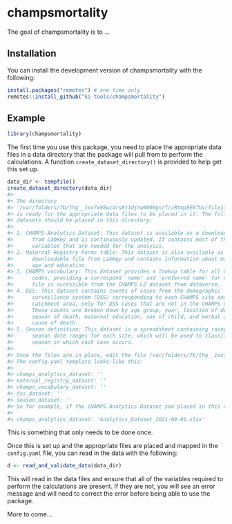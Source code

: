 
<!-- README.md is generated from README.Rmd. Please edit that file -->
<!-- devtools::build_readme() -->

# champsmortality

<!-- badges: start -->
<!-- badges: end -->

The goal of champsmortality is to …

## Installation

You can install the development version of champsmortality with the following:

``` r
install.packages("remotes") # one time only
remotes::install_github("ki-tools/champsmortality")
```

## Example

``` r
library(champsmortality)
```

The first time you use this package, you need to place the appropriate
data files in a data directory that the package will pull from to
perform the calculations. A function `create_dataset_directory()` is
provided to help get this set up.

``` r
data_dir <- tempfile()
create_dataset_directory(data_dir)
#> 
#> The directory
#> '/var/folders/7b/thg__1xx7w98wc4rs8t3djrw0000gn/T//RtmpEE8fUv/file135674d252b54'
#> is ready for the appropriate data files to be placed in it. The following
#> datasets should be placed in this directory:
#> 
#> 1. CHAMPS Analytics Dataset: This dataset is available as a downloadable file
#>      from LabKey and is continuously updated. It contains most of the CHAMPS
#>      variables that are needed for the analysis.
#> 2. Maternal Registry Forms table: This dataset is also available as a
#>      downloadable file from LabKey and contains information about maternal
#>      age and education.
#> 3. CHAMPS vocabulary: This dataset provides a lookup table for all CHAMPS
#>      codes, providing a correspond 'name' and 'preferred name' for each. This
#>      file is accessible from the CHAMPS L2 dataset from dataverse.
#> 4. DSS: This dataset contains counts of cases from the demographic
#>      surveillance system (DSS) corresponding to each CHAMPS site and
#>      catchment area, only for DSS cases that are not in the CHAMPS data.
#>      These counts are broken down by age group, year, location of death,
#>      season of death, maternal education, sex of child, and verbal autopsy
#>      cause of death.
#> 5. Season definition: This dataset is a spreadsheet containing rainy and dry
#>      season date ranges for each site, which will be used to classify the
#>      season in which each case occurs.
#> 
#> Once the files are in place, edit the file /var/folders/7b/thg__1xx7w98wc4rs8t3djrw0000gn/T//RtmpEE8fUv/file135674d252b54/config.yaml to provide the file names corresponding to each of these datasets.
#> The config.yaml template looks like this:
#> 
#> champs_analytics_dataset: ''
#> maternal_registry_dataset: ''
#> champs_vocabulary_dataset: ''
#> dss_dataset: ''
#> season_dataset: ''
#> So for example, if the CHAMPS Analytics Dataset you placed in this directory is named 'Analytics_Dataset_2021-09-01.xlsx', you would edit the corresponding line in config.yaml as follows:
#> 
#> champs_analytics_dataset: 'Analytics_Dataset_2021-09-01.xlsx'
```

This is something that only needs to be done once.

Once this is set up and the appropriate files are placed and mapped in
the `config.yaml` file, you can read in the data with the following:

``` r
d <- read_and_validate_data(data_dir)
```

This will read in the data files and ensure that all of the variables
required to perform the calculations are present. If they are not, you
will see an error message and will need to correct the error before
being able to use the package.

More to come…

